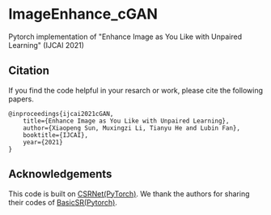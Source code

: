 # ImageEnhance_cGAN
Pytorch implementation of "Enhance Image as You Like with Unpaired Learning" (IJCAI 2021)
## Citation
If you find the code helpful in your resarch or work, please cite the following papers.
```
@inproceedings{ijcai2021cGAN,
    title={Enhance Image as You Like with Unpaired Learning},
    author={Xiaopeng Sun, Muxingzi Li, Tianyu He and Lubin Fan},
    booktitle={IJCAI},
    year={2021}
}
```
## Acknowledgements
This code is built on [CSRNet(PyTorch)](https://github.com/hejingwenhejingwen/CSRNet). We thank the authors for sharing their codes of [BasicSR(Pytorch)](https://github.com/xinntao/BasicSR).
